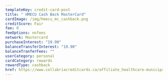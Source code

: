 ```yaml
---
templateKey: credit-card-post
title: " HMECU Cash Back MasterCard"
cardImage: /img/hmecu_mc_cashback.png
creditScore: Fair
fee: 0
feeOptions: nofees
network: Mastercard
purchaseInterest: "19.90"
balanceTransferInterest: "19.90"
balanceTranferFees: ""
userCategory: personal
cardCategory: rewards
rewardType: cashback
href: https://www.collabriacreditcards.ca/affiliate_healthcare-municipal-employees-credit-union/personal-cards/pc87/card_national-cash-back-mastercard
---
```

